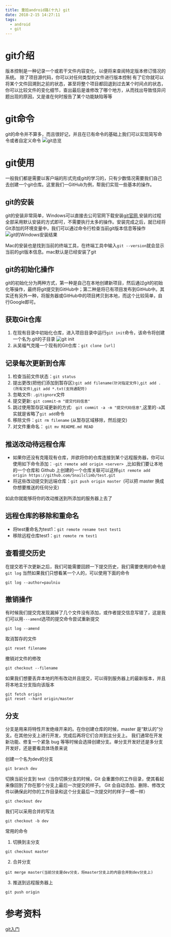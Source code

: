 ```yaml
---
title: 重拾android路(十九) git
date: 2018-2-15 14:27:11
tags:
  - android
  - git
---
```


# git介绍
<!--more-->
版本控制是一种记录一个或若干文件内容变化，以便将来查阅特定版本修订情况的系统。 除了项目源代码，你可以对任何类型的文件进行版本控制
有了它你就可以将某个文件回溯到之前的状态，甚至将整个项目都回退到过去某个时间点的状态，你可以比较文件的变化细节，查出最后是谁修改了哪个地方，从而找出导致怪异问题出现的原因，又是谁在何时报告了某个功能缺陷等等

# git命令
git的命令并不算多，而且很好记，并且在已有命令的基础上我们可以实现简写命令或者自定义命令
![git总览](/assets/git/git01.png)

# git使用
一般我们都是需要以客户端的形式完成git的学习的，只有少数情况需要我们自己去创建一个git仓库。这里我们一GitHub为例，帮我们实现一些基本的操作。

## git的安装
git的安装非常简单，Windows可以直接去公司官网下载安装[git官网](https://git-scm.com/),安装的过程全部采用默认安装的方式即可，不需要执行太多的操作。安装完成之后，就已经将Git添加的环境变量中，我们可以通过命令行检查当前git版本信息等操作
![git的Windows安装结果](/assets/git/git02.png)

Mac的安装也是找到当前的终端工具，在终端工具中输入```git --version```就会显示当前的git版本信息。mac默认是已经安装了git

## git的初始化操作
git的初始化分为两种方式，第一种是自己在本地创建新项目，然后通过git的初始化等操作，最终将git提交到GitHub中；第二种是将已有项目发布到GitHub中。其实还有另外一种，将服务器或GitHub中的项目拷贝到本地，而这个比较简单，自行Google即可。

## 获取Git仓库
1. 在现有目录中初始化仓库，进入项目目录中运行```git init```命令，该命令将创建一个名为.git的子目录
![git init](/assets/git/git03.png)
2. 从吴福气克隆一个现有的Git仓库：```git clone [url] ```

## 记录每次更新到仓库
1. 检查当前文件状态：```git status```
2. 提出更改(把他们添加到暂存区):```git add filename(针对指定文件)```,```git add .(所有文件)```,```git add *.txt(支持通配符)```
3. 忽略文件: ```.gitignore```文件
4. 提交更新: ```git commit-m "提交代码信息" ```
5. 跳过使用暂存区域更新的方式: ``` git commit -a -m "提交代码信息"```,这里的```-a```其实就是省略了```git add```命令
6. 移除文件：```git rm filename``` (从暂存区域移除，然后提交)
7. 对文件重命名： ```git mv README.md READ```

## 推送改动待远程仓库
- 如果你还没有克隆现有仓库，并欲将你的仓库连接到某个远程服务器，你可以使用如下命令添加：```·git remote add origin <server> ```,比如我们要让本地的一个仓库和 Github 上创建的一个仓库关联可以这样```git remote add origin https://github.com/Snailclimb/test.git```
- 将这些改动提交到远端仓库：```git push origin master ```(可以把 master 换成你想要推送的任何分支)

如此你就能够将你的改动推送到所添加的服务器上去了

## 远程仓库的移除和重命名
- 将test重命名为test1：```git remote rename test test1```
- 移除远程仓库test1：```git remote rm test1```

## 查看提交历史
在提交若干次更新之后，我们可能需要回顾一下提交历史，我们需要使用的命令是```git log```
当然如果我们只想看某一个人的，可以使用下面的命令
```
git log --author=paulniu
```

## 撤销操作
有时候我们提交完发现漏掉了几个文件没有添加，或作者提交信息写错了，这是我们可以用```---amend```选项的提交命令尝试重新提交
```
git log --amend
```
取消暂存的文件
```
git reset filename
```
撤销对文件的修改
```
git checkout --filename
```
如果我们想要丢弃本地的所有改动并且提交，可以得到服务器上的最新版本，并且将本地主分支指向该版本
```
git fetch origin
git reset --hard origin/master
```

## 分支
分支是用来将特性开发绝缘开来的。在你创建仓库的时候，master 是“默认的”分支。在其他分支上进行开发，完成后再将它们合并到主分支上。
我们通常在开发新功能、修复一个紧急 bug 等等时候会选择创建分支。单分支开发好还是多分支开发好，还是要看具体场景来说

创建一个名为dev的分支
```
git branch dev
```
切换当前分支到 test（当你切换分支的时候，Git 会重置你的工作目录，使其看起来像回到了你在那个分支上最后一次提交的样子。 Git 会自动添加、删除、修改文件以确保此时你的工作目录和这个分支最后一次提交时的样子一模一样）
```
git checkout dev
```
我们可以采用合并的写法
```
git checkout -b dev
```
常用的命令
1. 切换到主分支
```
git checkout master
```
2. 合并分支
```
git merge master(当前分支是dev分支，将master分支上的内容合并到dev分支上)
```
3. 推送到远程服务器上
```
git push origin
```



# 参考资料
[git入门](https://github.com/pengMaster/BestNote/blob/master/docs/tools/Git.md#git-%E4%BD%BF%E7%94%A8%E5%BF%AB%E9%80%9F%E5%85%A5%E9%97%A8)
